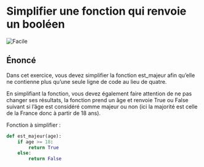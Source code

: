 # Simplifier une fonction qui renvoie un booléen

![Facile](https://img.shields.io/badge/-Facile-success)

## Énoncé



Dans cet exercice, vous devez simplifier la fonction est_majeur afin qu’elle ne contienne plus qu’une seule ligne de code au lieu de quatre.

En simplifiant la fonction, vous devez également faire attention de ne pas changer ses résultats, la fonction prend un âge et renvoie True ou False suivant si l’âge est considéré comme majeur ou non (ici la majorité est celle de la France donc à partir de 18 ans).

Fonction à simplifier :

````python
def est_majeur(age):
    if age >= 18:
        return True
    else:
        return False
````